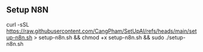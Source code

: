 ## Setup N8N

curl -sSL https://raw.githubusercontent.com/CangPham/SetUpAI/refs/heads/main/setup-n8n.sh > setup-n8n.sh && chmod +x setup-n8n.sh && sudo ./setup-n8n.sh
